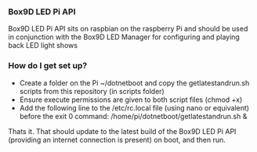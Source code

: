 ### Box9D LED Pi API ###

Box9D LED Pi API sits on raspbian on the raspberry Pi and should be used in conjunction with the Box9D LED Manager for configuring and playing back LED light shows

### How do I get set up? ###

- Create a folder on the Pi ~/dotnetboot and copy the getlatestandrun.sh scripts from this repository (in scripts folder)
- Ensure execute permissions are given to both script files (chmod +x)
- Add the following line to the /etc/rc.local file (using nano or equivalent) before the exit 0 command:
  /home/pi/dotnetboot/getlatestandrun.sh &

Thats it. That should update to the latest build of the Box9D LED Pi API (providing an internet connection is present) on boot, and then run.

